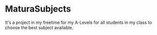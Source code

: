 # MaturaSubjects
It's a project in my freetime for my A-Levels for all students in my class to choose the best subject available.
